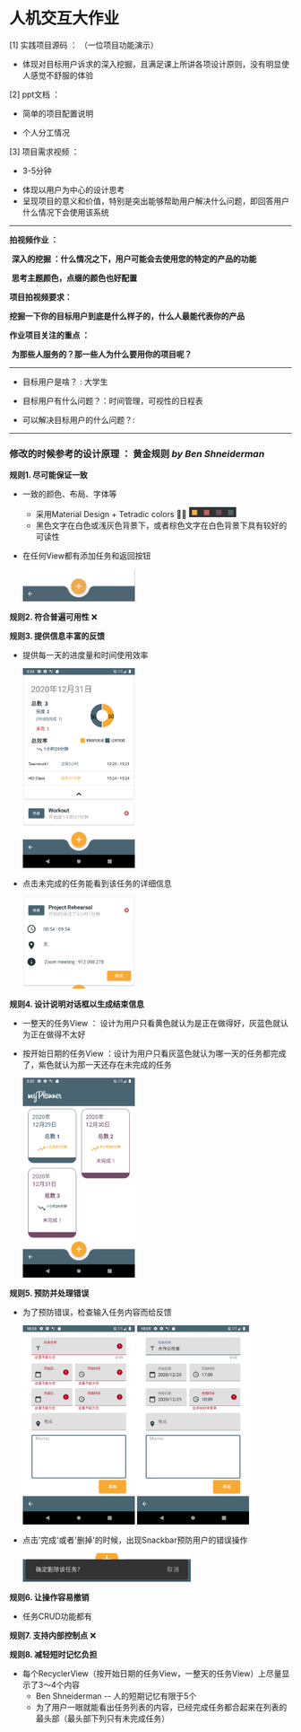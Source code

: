 # 人机交互大作业

[1] 实践项目源码 ： （一位项目功能演示）

* 体现对目标用户诉求的深入挖掘，且满足课上所讲各项设计原则，没有明显使人感觉不舒服的体验

  

[2] ppt文档 ： 

* 简单的项目配置说明 

* 个人分工情况

  

[3] 项目需求视频 ：

- 3-5分钟

* 体现以用户为中心的设计思考
* 呈现项目的意义和价值，特别是突出能够帮助用户解决什么问题，即回答用户什么情况下会使用该系统

***



**拍视频作业 ：** 

​	**深入的挖掘 ：什么情况之下，用户可能会去使用您的特定的产品的功能**

​	**思考主题颜色，点缀的颜色也好配置**



**项目拍视频要求：**

​	**挖掘一下你的目标用户到底是什么样子的，什么人最能代表你的产品**



**作业项目关注的重点 ：**

​	**为那些人服务的？那一些人为什么要用你的项目呢？**

***



- 目标用户是啥？ :  大学生

- 目标用户有什么问题？：时间管理，可视性的日程表

- 可以解决目标用户的什么问题？: 

   

***



### 修改的时候参考的设计原理 ： 黄金规则 *by* *Ben Shneiderman*

**规则1. 尽可能保证一致**

- 一致的颜色、布局、字体等

  - 采用Material Design + Tetradic colors 💁🏻  <img src="./capture/color.png" alt="color" style="zoom: 60%;" />
  - 黑色文字在白色或浅灰色背景下，或者棕色文字在白色背景下具有较好的可读性

- 在任何View都有添加任务和返回按钮

    <img src="./capture/appbar.png" alt="appbar" width="200"/>

  

**规则2. 符合普遍可用性** ❌

**规则3. 提供信息丰富的反馈**

- 提供每一天的进度量和时间使用效率

  <img src="./capture/add1-1.png" alt="add1" width="200" />

  

- 点击未完成的任务能看到该任务的详细信息

  <img src="./capture/detail.png" alt="detail" width="200" />



**规则4. 设计说明对话框以生成结束信息**

- 一整天的任务View ： 设计为用户只看黄色就认为是正在做得好，灰蓝色就认为正在做得不太好
- 按开始日期的任务View ：设计为用户只看灰蓝色就认为哪一天的任务都完成了，紫色就认为那一天还存在未完成的任务

  <img src="./capture/totalTask-1.png" alt="totalTask" width="200" />



**规则5. 预防并处理错误**

- 为了预防错误，检查输入任务内容而给反馈

  <img src="./capture/empty.png" alt="empty" width="200" />  <img src="./capture/timeerror.png" alt="timeerror" width="200" />

  

- 点击'完成'或者'删掉'的时候，出现Snackbar预防用户的错误操作

  

  <img src="./capture/snackbar.png" alt="snackbar" width="300" />



**规则6. 让操作容易撤销**

- 任务CRUD功能都有

  

**规则7. 支持内部控制点** ❌

**规则8. 减轻短时记忆负担**

- 每个RecyclerView（按开始日期的任务View，一整天的任务View）上尽量显示了3～4个内容
  - Ben Shneiderman -- 人的短期记忆有限于5个
  - 为了用户一眼就能看出任务列表的内容，已经完成任务都合起来在列表的最头部（最头部下列只有未完成任务）

